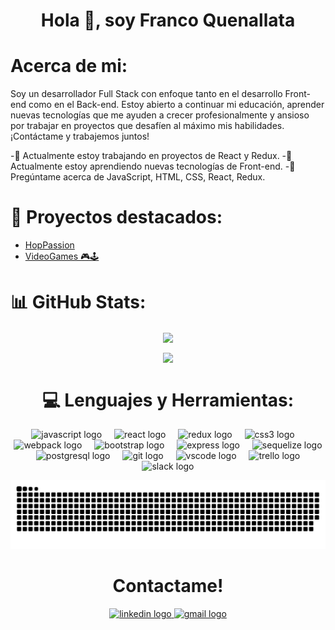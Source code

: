 <h1 align="center">Hola 👋, soy Franco Quenallata</h1>

# Acerca de mi:
Soy un desarrollador Full Stack con enfoque tanto en el desarrollo Front-end como en el Back-end. Estoy abierto a continuar mi educación, aprender nuevas tecnologías que me ayuden a crecer profesionalmente y ansioso por trabajar en proyectos que desafíen al máximo mis habilidades. ¡Contáctame y trabajemos juntos!

-🔭 Actualmente estoy trabajando en proyectos de React y Redux.
-🌱 Actualmente estoy aprendiendo nuevas tecnologías de Front-end.
-💬 Pregúntame acerca de JavaScript, HTML, CSS, React, Redux.

# 🚀 Proyectos destacados:
- [HopPassion](https://github.com/PF-Henry2023/HopPassion_Client.git)
- [VideoGames 🎮🕹️](https://github.com/fquenallata/videoGamesApi)

# 📊 GitHub Stats:
<div align="center">
<p align="center">
  <img align="center"m src="https://github-readme-stats.vercel.app/api/top-langs/?username=CabreraBrian&theme=vision-friendly-dark&hide_border=false&include_all_commits=false&count_private=false&layout=compact"/>  
<p/>
<p align="center">
  <img align="center" src="https://github-readme-streak-stats.herokuapp.com/?user=CabreraBrian&theme=vision-friendly-dark&hide_border=false"/>  
<p/>
<div/>

# 💻 Lenguajes y Herramientas:
<div align="center">
  <img src="https://cdn.jsdelivr.net/gh/devicons/devicon/icons/javascript/javascript-original.svg" height="40" alt="javascript logo"  />
  <img width="12" />
  <img src="https://cdn.jsdelivr.net/gh/devicons/devicon/icons/react/react-original.svg" height="40" alt="react logo"  />
  <img width="12" />
  <img src="https://cdn.jsdelivr.net/gh/devicons/devicon/icons/redux/redux-original.svg" height="40" alt="redux logo"  />
  <img width="12" />
  <img src="https://cdn.jsdelivr.net/gh/devicons/devicon/icons/css3/css3-original.svg" height="40" alt="css3 logo"  />
  <img width="12" />
  <img src="https://cdn.jsdelivr.net/gh/devicons/devicon/icons/webpack/webpack-original.svg" height="40" alt="webpack logo"  />
  <img width="12" />
  <img src="https://cdn.jsdelivr.net/gh/devicons/devicon/icons/bootstrap/bootstrap-original.svg" height="40" alt="bootstrap logo"  />
  <img width="12" />
  <img src="https://cdn.jsdelivr.net/gh/devicons/devicon/icons/express/express-original.svg" height="40" alt="express logo"  />
  <img width="12" />
  <img src="https://cdn.jsdelivr.net/gh/devicons/devicon/icons/sequelize/sequelize-original.svg" height="40" alt="sequelize logo"  />
  <img width="12" />
  <img src="https://cdn.jsdelivr.net/gh/devicons/devicon/icons/postgresql/postgresql-original.svg" height="40" alt="postgresql logo"  />
  <img width="12" />
  <img src="https://cdn.jsdelivr.net/gh/devicons/devicon/icons/git/git-original.svg" height="40" alt="git logo"  />
  <img width="12" />
  <img src="https://cdn.jsdelivr.net/gh/devicons/devicon/icons/vscode/vscode-original.svg" height="40" alt="vscode logo"  />
  <img width="12" />
  <img src="https://cdn.jsdelivr.net/gh/devicons/devicon/icons/trello/trello-plain.svg" height="40" alt="trello logo"  />
  <img width="12" />
  <img src="https://cdn.jsdelivr.net/gh/devicons/devicon/icons/slack/slack-original.svg" height="40" alt="slack logo"  />
</div>

<p align="center">
  <img  src="https://raw.githubusercontent.com/Elanza-48/Elanza-48/main/resources/img/github-contribution-grid-snake.svg"
    alt="example" />
</p>

# Contactame!
<div align="center">
  <a href="https://www.linkedin.com/in/franco-quenallata-2a2a11270/" target="_blank">
    <img src="https://raw.githubusercontent.com/maurodesouza/profile-readme-generator/master/src/assets/icons/social/linkedin/default.svg" width="52" height="40" alt="linkedin logo"  />
  </a>
  <a href="quenallatafranco@gmail.com" target="_blank">
    <img src="https://raw.githubusercontent.com/maurodesouza/profile-readme-generator/master/src/assets/icons/social/gmail/default.svg" width="52" height="40" alt="gmail logo"  />
  </a>
</div>

###
